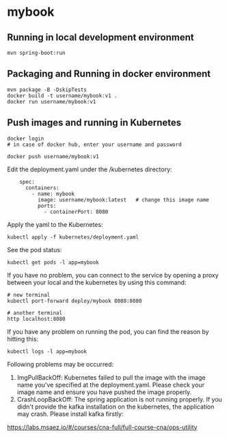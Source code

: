 # mybook

## Running in local development environment

```
mvn spring-boot:run
```

## Packaging and Running in docker environment

```
mvn package -B -DskipTests
docker build -t username/mybook:v1 .
docker run username/mybook:v1
```

## Push images and running in Kubernetes

```
docker login 
# in case of docker hub, enter your username and password

docker push username/mybook:v1
```

Edit the deployment.yaml under the /kubernetes directory:
```
    spec:
      containers:
        - name: mybook
          image: username/mybook:latest   # change this image name
          ports:
            - containerPort: 8080

```

Apply the yaml to the Kubernetes:
```
kubectl apply -f kubernetes/deployment.yaml
```

See the pod status:
```
kubectl get pods -l app=mybook
```

If you have no problem, you can connect to the service by opening a proxy between your local and the kubernetes by using this command:
```
# new terminal
kubectl port-forward deploy/mybook 8080:8080

# another terminal
http localhost:8080
```

If you have any problem on running the pod, you can find the reason by hitting this:
```
kubectl logs -l app=mybook
```

Following problems may be occurred:

1. ImgPullBackOff:  Kubernetes failed to pull the image with the image name you've specified at the deployment.yaml. Please check your image name and ensure you have pushed the image properly.
1. CrashLoopBackOff: The spring application is not running properly. If you didn't provide the kafka installation on the kubernetes, the application may crash. Please install kafka firstly:

https://labs.msaez.io/#/courses/cna-full/full-course-cna/ops-utility

